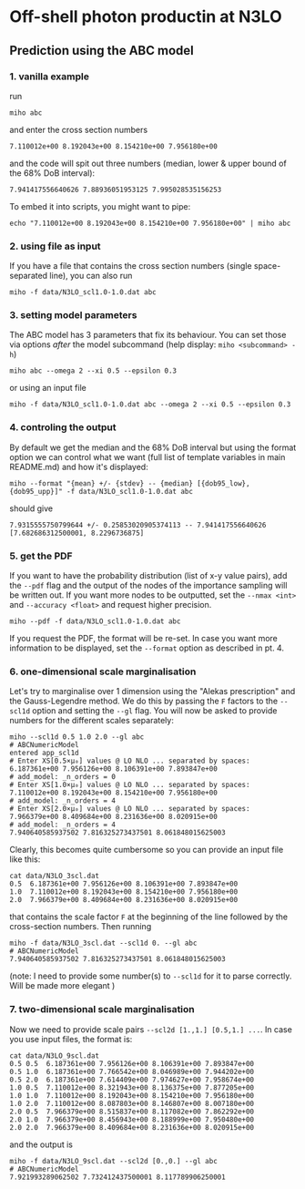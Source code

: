 # Off-shell photon productin at N3LO

## Prediction using the ABC model

### 1. vanilla example
run
```
miho abc
```
and enter the cross section numbers
```
7.110012e+00 8.192043e+00 8.154210e+00 7.956180e+00 
```
and the code will spit out three numbers (median, lower & upper bound of the 68% DoB interval):
```
7.941417556640626 7.88936051953125 7.995028535156253
```
To embed it into scripts, you might want to pipe:
```
echo "7.110012e+00 8.192043e+00 8.154210e+00 7.956180e+00" | miho abc
```


### 2. using file as input
If you have a file that contains the cross section numbers (single space-separated line), you can also run
```
miho -f data/N3LO_scl1.0-1.0.dat abc
```


### 3. setting model parameters
The ABC model has 3 parameters that fix its behaviour. 
You can set those via options *after* the model subcommand (help display: `miho <subcommand> -h`)
```
miho abc --omega 2 --xi 0.5 --epsilon 0.3
```
or using an input file
```
miho -f data/N3LO_scl1.0-1.0.dat abc --omega 2 --xi 0.5 --epsilon 0.3
```


### 4. controling the output
By default we get the median and the 68% DoB interval but using the format option we can control what we want (full list of template variables in main README.md) and how it's displayed:
```
miho --format "{mean} +/- {stdev} -- {median} [{dob95_low}, {dob95_upp}]" -f data/N3LO_scl1.0-1.0.dat abc
```
should give
```
7.9315555750799644 +/- 0.25853020905374113 -- 7.941417556640626 [7.682686312500001, 8.2296736875]
```


### 5. get the PDF
If you want to have the probability distribution (list of x-y value pairs), add the `--pdf` flag and the output of the nodes of the importance sampling will be written out.
If you want more nodes to be outputted, set the `--nmax <int>` and `--accuracy <float>` and request higher precision. 
```
miho --pdf -f data/N3LO_scl1.0-1.0.dat abc
```
If you request the PDF, the format will be re-set. 
In case you want more information to be displayed, set the `--format` option as described in pt. 4.


### 6. one-dimensional scale marginalisation
Let's try to marginalise over 1 dimension using the "Alekas prescription" and the Gauss-Legendre method.
We do this by passing the `F` factors to the `--scl1d` option and setting the `--gl` flag.
You will now be asked to provide numbers for the different scales separately:
```
miho --scl1d 0.5 1.0 2.0 --gl abc
# ABCNumericModel
entered app_scl1d
# Enter XS[0.5×μ₀] values @ LO NLO ... separated by spaces:
6.187361e+00 7.956126e+00 8.106391e+00 7.893847e+00
# add_model: _n_orders = 0
# Enter XS[1.0×μ₀] values @ LO NLO ... separated by spaces:
7.110012e+00 8.192043e+00 8.154210e+00 7.956180e+00
# add_model: _n_orders = 4
# Enter XS[2.0×μ₀] values @ LO NLO ... separated by spaces:
7.966379e+00 8.409684e+00 8.231636e+00 8.020915e+00
# add_model: _n_orders = 4
7.940640585937502 7.816325273437501 8.061848015625003
```
Clearly, this becomes quite cumbersome so you can provide an input file like this:
```
cat data/N3LO_3scl.dat
0.5  6.187361e+00 7.956126e+00 8.106391e+00 7.893847e+00
1.0  7.110012e+00 8.192043e+00 8.154210e+00 7.956180e+00
2.0  7.966379e+00 8.409684e+00 8.231636e+00 8.020915e+00
```
that contains the scale factor `F` at the beginning of the line followed by the cross-section numbers.
Then running
```
miho -f data/N3LO_3scl.dat --scl1d 0. --gl abc
# ABCNumericModel
7.940640585937502 7.816325273437501 8.061848015625003
```
(note: I need to provide some number(s) to `--scl1d` for it to parse correctly. Will be made more elegant )


### 7. two-dimensional scale marginalisation
Now we need to provide scale pairs `--scl2d [1.,1.] [0.5,1.] ...`.
In case you use input files, the format is:
```
cat data/N3LO_9scl.dat
0.5 0.5  6.187361e+00 7.956126e+00 8.106391e+00 7.893847e+00
0.5 1.0  6.187361e+00 7.766542e+00 8.046989e+00 7.944202e+00
0.5 2.0  6.187361e+00 7.614409e+00 7.974627e+00 7.958674e+00
1.0 0.5  7.110012e+00 8.321943e+00 8.136375e+00 7.877205e+00
1.0 1.0  7.110012e+00 8.192043e+00 8.154210e+00 7.956180e+00
1.0 2.0  7.110012e+00 8.087803e+00 8.146807e+00 8.007180e+00
2.0 0.5  7.966379e+00 8.515837e+00 8.117082e+00 7.862292e+00
2.0 1.0  7.966379e+00 8.456943e+00 8.188999e+00 7.950480e+00
2.0 2.0  7.966379e+00 8.409684e+00 8.231636e+00 8.020915e+00
```
and the output is
```
miho -f data/N3LO_9scl.dat --scl2d [0.,0.] --gl abc
# ABCNumericModel
7.921993289062502 7.732412437500001 8.117789906250001
```




